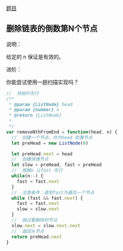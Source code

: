 [题目](https://leetcode.cn/leetbook/read/linked-list/jf1cc/)

## 删除链表的倒数第N个节点

说明：

给定的 n 保证是有效的。

进阶：

你能尝试使用一趟扫描实现吗？

```js
//  快指针先行
/**
 * @param {ListNode} head
 * @param {number} n
 * @return {ListNode}
 * 
 */
var removeNthFromEnd = function(head, n) {
  //  创建一个节点，作为head 前置节点
  let preHead = new ListNode(0)

  let preHead.next = head
  //  创建快慢节点
  let slow = preHead, fast = preHead
  //  根据n 让fast 先行
  while(n--) {
    fast = fast.next
  }
  //  注意条件：直到fast为最后一个节点
  while (fast && fast.next) {
    fast = fast.next
    slow = slow.next
  }
  //  跳过要删除的节点
  slow.next = slow.next.next
  //  返回头节点
  return preHead.next
}

```